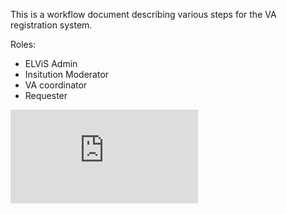 
This is a workflow document describing various steps for the VA registration system. 

Roles: 

* ELViS Admin 
* Insitution Moderator 
* VA coordinator 
* Requester 

![workflow](https://nbviewer.jupyter.org/github/DiSSCo/ELViS/blob/master/MVP_ELViS_Workflow_v2.pdf)
